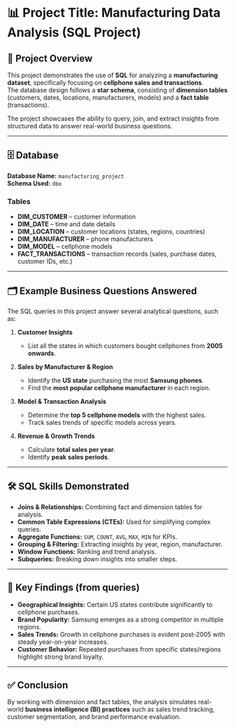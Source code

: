 # 📊 Project Title: Manufacturing Data Analysis (SQL Project)

## 📖 Project Overview
This project demonstrates the use of **SQL** for analyzing a **manufacturing dataset**, specifically focusing on **cellphone sales and transactions**.  
The database design follows a **star schema**, consisting of **dimension tables** (customers, dates, locations, manufacturers, models) and a **fact table** (transactions).  

The project showcases the ability to query, join, and extract insights from structured data to answer real-world business questions.

---

## 🗄️ Database
**Database Name:** `manufacturing_project`  
**Schema Used:** `dbo`

### Tables
- **DIM_CUSTOMER** – customer information  
- **DIM_DATE** – time and date details  
- **DIM_LOCATION** – customer locations (states, regions, countries)  
- **DIM_MANUFACTURER** – phone manufacturers  
- **DIM_MODEL** – cellphone models  
- **FACT_TRANSACTIONS** – transaction records (sales, purchase dates, customer IDs, etc.)  

---

## 🗂️ Example Business Questions Answered
The SQL queries in this project answer several analytical questions, such as:

1. **Customer Insights**  
   - List all the states in which customers bought cellphones from **2005 onwards**.  

2. **Sales by Manufacturer & Region**  
   - Identify the **US state** purchasing the most **Samsung phones**.  
   - Find the **most popular cellphone manufacturer** in each region.  

3. **Model & Transaction Analysis**  
   - Determine the **top 5 cellphone models** with the highest sales.  
   - Track sales trends of specific models across years.  

4. **Revenue & Growth Trends**  
   - Calculate **total sales per year**.  
   - Identify **peak sales periods**.  

---

## 🛠️ SQL Skills Demonstrated
- **Joins & Relationships:** Combining fact and dimension tables for analysis.  
- **Common Table Expressions (CTEs):** Used for simplifying complex queries.  
- **Aggregate Functions:** `SUM`, `COUNT`, `AVG`, `MAX`, `MIN` for KPIs.  
- **Grouping & Filtering:** Extracting insights by year, region, manufacturer.  
- **Window Functions:** Ranking and trend analysis.  
- **Subqueries:** Breaking down insights into smaller steps.  

---

## 📌 Key Findings (from queries)
- **Geographical Insights:** Certain US states contribute significantly to cellphone purchases.  
- **Brand Popularity:** Samsung emerges as a strong competitor in multiple regions.  
- **Sales Trends:** Growth in cellphone purchases is evident post-2005 with steady year-on-year increases.  
- **Customer Behavior:** Repeated purchases from specific states/regions highlight strong brand loyalty.  

---

## ✅ Conclusion  
By working with dimension and fact tables, the analysis simulates real-world **business intelligence (BI) practices** such as sales trend tracking, customer segmentation, and brand performance evaluation.  

